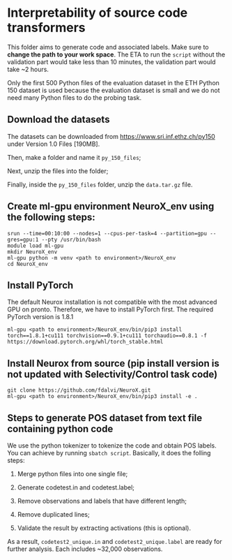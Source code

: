 # Interpretability of source code transformers

This folder aims to generate code and associated labels. Make sure to **change
the path to your work space**. The ETA to run the `script` without the validation
part would take less than 10 minutes, the validation part would take ~2 hours.

Only the first 500 Python files of the evaluation dataset in the ETH Python 150 dataset
is used because the evaluation dataset is small and we do not need many Python files
to do the probing task.

## Download the datasets

The datasets can be downloaded from https://www.sri.inf.ethz.ch/py150 under
Version 1.0 Files [190MB].

Then, make a folder and name it `py_150_files`;

Next, unzip the files into the folder;

Finally, inside the `py_150_files` folder, unzip the `data.tar.gz` file.


## Create ml-gpu environment NeuroX_env using the following steps:
```
srun --time=00:10:00 --nodes=1 --cpus-per-task=4 --partition=gpu --gres=gpu:1 --pty /usr/bin/bash  
module load ml-gpu  
mkdir NeuroX_env  
ml-gpu python -m venv <path to environment>/NeuroX_env  
cd NeuroX_env
```
## Install PyTorch

The default Neurox installation is not compatible with the most advanced GPU on
pronto. Therefore, we have to install PyTorch first. The required PyTorch version
is 1.8.1
```
ml-gpu <path to environment>/NeuroX_env/bin/pip3 install torch==1.8.1+cu111 torchvision==0.9.1+cu111 torchaudio==0.8.1 -f https://download.pytorch.org/whl/torch_stable.html
```

## Install Neurox from source (pip install version is not updated with Selectivity/Control task code)
```
git clone https://github.com/fdalvi/NeuroX.git  
ml-gpu <path to environment>/NeuroX_env/bin/pip3 install -e .  
```   

## Steps to generate POS dataset from text file containing python code  
We use the python tokenizer to tokenize the code and obtain POS labels. You can
achieve by running `sbatch script`. Basically, it does the folling steps:

1. Merge python files into one single file;

2. Generate codetest.in and codetest.label;

3. Remove observations and labels that have different length;

4. Remove duplicated lines;

5. Validate the result by extracting activations (this is optional).

As a result, `codetest2_unique.in` and `codetest2_unique.label` are ready for
further analysis. Each includes ~32,000 observations.
